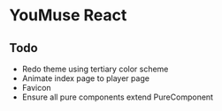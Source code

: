 # YouMuse React

## Todo

* Redo theme using tertiary color scheme
* Animate index page to player page
* Favicon
* Ensure all pure components extend PureComponent
